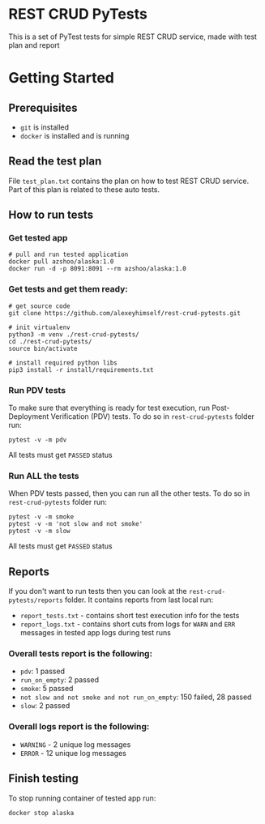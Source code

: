 REST CRUD PyTests
===========================
This is a set of PyTest tests for simple REST CRUD service, made with test plan and report


# Getting Started
## Prerequisites
* `git` is installed
* `docker` is installed and is running

## Read the test plan
File `test_plan.txt` contains the plan on how to test REST CRUD service. Part of this plan is related to these auto tests.

## How to run tests
### Get tested app
```
# pull and run tested application
docker pull azshoo/alaska:1.0
docker run -d -p 8091:8091 --rm azshoo/alaska:1.0
```
### Get tests and get them ready:
```
# get source code
git clone https://github.com/alexeyhimself/rest-crud-pytests.git

# init virtualenv
python3 -m venv ./rest-crud-pytests/
cd ./rest-crud-pytests/
source bin/activate

# install required python libs
pip3 install -r install/requirements.txt
```

### Run PDV tests
To make sure that everything is ready for test execution, run Post-Deployment Verification (PDV) tests. To do so in `rest-crud-pytests` folder run:
```
pytest -v -m pdv
```
All tests must get `PASSED` status

### Run ALL the tests
When PDV tests passed, then you can run all the other tests. To do so in `rest-crud-pytests` folder run:
```
pytest -v -m smoke
pytest -v -m 'not slow and not smoke'
pytest -v -m slow
```
All tests must get `PASSED` status

## Reports
If you don't want to run tests then you can look at the `rest-crud-pytests/reports` folder. It contains reports from last local run:
* `report_tests.txt` - contains short test execution info for the tests
* `report_logs.txt` - contains short cuts from logs for `WARN` and `ERR` messages in tested app logs during test runs

### Overall tests report is the following:
* `pdv`: 1 passed
* `run_on_empty`: 2 passed
* `smoke`: 5 passed
* `not slow and not smoke and not run_on_empty`: 150 failed, 28 passed
* `slow`: 2 passed

### Overall logs report is the following:
* `WARNING` - 2 unique log messages
* `ERROR` - 12 unique log messages

## Finish testing
To stop running container of tested app run:
```
docker stop alaska
```

